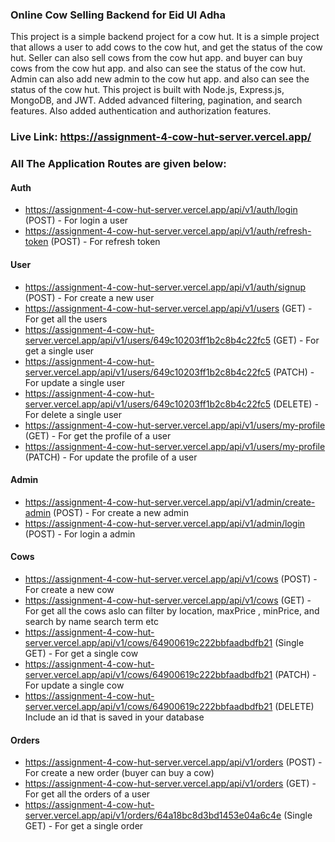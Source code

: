### Online Cow Selling Backend for Eid Ul Adha

This project is a simple backend project for a cow hut. It is a simple project that allows a user to add cows to the cow hut, and get the status of the cow hut. Seller can also sell cows from the cow hut app. and buyer can buy cows from the cow hut app. and also can see the status of the cow hut. Admin can also add new admin to the cow hut app. and also can see the status of the cow hut.  This project is built with Node.js, Express.js, MongoDB, and JWT. Added advanced filtering, pagination, and search features. Also added authentication and authorization features.

### Live Link: https://assignment-4-cow-hut-server.vercel.app/

### All The Application Routes are given below:


#### Auth
- https://assignment-4-cow-hut-server.vercel.app/api/v1/auth/login (POST) - For login a user
- https://assignment-4-cow-hut-server.vercel.app/api/v1/auth/refresh-token (POST) - For refresh token

#### User
- https://assignment-4-cow-hut-server.vercel.app/api/v1/auth/signup (POST) - For create a new user
- https://assignment-4-cow-hut-server.vercel.app/api/v1/users (GET) - For get all the users
- https://assignment-4-cow-hut-server.vercel.app/api/v1/users/649c10203ff1b2c8b4c22fc5 (GET) - For get a single user
- https://assignment-4-cow-hut-server.vercel.app/api/v1/users/649c10203ff1b2c8b4c22fc5 (PATCH) - For update a single user
- https://assignment-4-cow-hut-server.vercel.app/api/v1/users/649c10203ff1b2c8b4c22fc5 (DELETE) - For delete a single user
- https://assignment-4-cow-hut-server.vercel.app/api/v1/users/my-profile (GET) - For get the profile of a user
- https://assignment-4-cow-hut-server.vercel.app/api/v1/users/my-profile (PATCH) - For update the profile of a user


#### Admin
- https://assignment-4-cow-hut-server.vercel.app/api/v1/admin/create-admin (POST) - For create a new admin
- https://assignment-4-cow-hut-server.vercel.app/api/v1/admin/login (POST) - For login a admin

#### Cows

- https://assignment-4-cow-hut-server.vercel.app/api/v1/cows (POST) - For create a new cow
- https://assignment-4-cow-hut-server.vercel.app/api/v1/cows (GET) - For get all the cows aslo can filter by location, maxPrice , minPrice, and search by name search term etc 
- https://assignment-4-cow-hut-server.vercel.app/api/v1/cows/64900619c222bbfaadbdfb21 (Single GET) - For get a single cow
- https://assignment-4-cow-hut-server.vercel.app/api/v1/cows/64900619c222bbfaadbdfb21 (PATCH) - For update a single cow
- https://assignment-4-cow-hut-server.vercel.app/api/v1/cows/64900619c222bbfaadbdfb21 (DELETE) Include an id that is saved in your database
<!-- 
### Pagination and Filtering routes of Cows

- https://assignment-4-cow-hut-server.vercel.app/api/v1/cows?page=1&limit=10
- https://assignment-4-cow-hut-server.vercel.app/api/v1/cows?sortBy=price&sortOrder=asc
- https://assignment-4-cow-hut-server.vercel.app/api/v1/cows?minPrice=20000&maxPrice=70000
- https://assignment-4-cow-hut-server.vercel.app/api/v1/cows?location=Chattogram
- https://assignment-4-cow-hut-server.vercel.app/api/v1/cows?searchTerm=Cha -->

#### Orders

- https://assignment-4-cow-hut-server.vercel.app/api/v1/orders (POST) - For create a new order (buyer can buy a cow)
- https://assignment-4-cow-hut-server.vercel.app/api/v1/orders (GET) - For get all the orders of a user
- https://assignment-4-cow-hut-server.vercel.app/api/v1/orders/64a18bc8d3bd1453e04a6c4e (Single GET) - For get a single order
